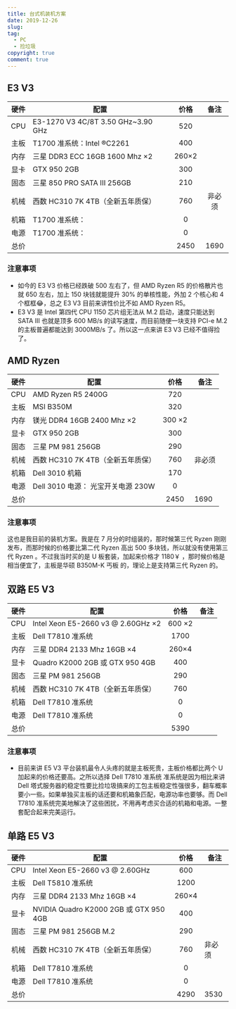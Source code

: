 ```yaml
---
title: 台式机装机方案
date: 2019-12-26
slug:
tag:
  - PC
  - 捡垃圾
copyright: true
comment: true
---
```


## E3 V3

| 硬件 | 配置                               | 价格  |  备注  |
| :--: | ---------------------------------- | :---: | :----: |
| CPU  | E3-1270 V3 4C/8T 3.50 GHz~3.90 GHz |  520  |        |
| 主板 | T1700 准系统：Intel ®C2261         |  400  |        |
| 内存 | 三星 DDR3 ECC 16GB 1600 Mhz ×2     | 260×2 |        |
| 显卡 | GTX 950 2GB                        |  300  |        |
| 固态 | 三星 850 PRO SATA III 256GB        |  210  |        |
| 机械 | 西数 HC310 7K 4TB（全新五年质保）  |  760  | 非必须 |
| 机箱 | T1700 准系统：                     |   0   |        |
| 电源 | T1700 准系统：                     |   0   |        |
| 总价 |                                    | 2450  |  1690  |

### 注意事项

- 如今的 E3 V3 价格已经跌破 500 左右了，但 AMD Ryzen R5 的价格散片也就 650 左右，加上 150 块钱就能提升 30% 的单核性能，外加 2 个核心和 4 个框框😂，总之 E3 V3 目前来讲性价比不如 AMD Ryzen R5。
- E3 V3 是 Intel 第四代  CPU 1150 芯片组无法从 M.2 启动，速度只能达到 SATA III 也就是顶多 600 MB/s 的读写速度，而目前随便一块支持  PCI-e M.2 的主板普遍都能达到 3000MB/s 了。所以这一点来讲 E3 V3 已经不值得捡了。

## AMD Ryzen

| 硬件 | 配置                               |  价格  | 备注   |
| :--: | ---------------------------------- | :----: | ------ |
| CPU  | AMD Ryzen R5 2400G                 |  720   |        |
| 主板 | MSI B350M                          |  320   |        |
| 内存 | 镁光 DDR4 16GB 2400 Mhz ×2         | 300 ×2 |        |
| 显卡 | GTX 950 2GB                        |  300   |        |
| 固态 | 三星 PM 981 256GB                  |  290   |        |
| 机械 | 西数 HC310 7K 4TB（全新五年质保）  |  760   | 非必须 |
| 机箱 | Dell 3010 机箱                     |  170   |        |
| 电源 | Dell 3010 电源： 光宝开关电源 230W |   0    |        |
| 总价 |                                    |  2450  | 1690   |

### 注意事项

这也是我目前的装机方案。我是在 7 月分的时组装的，那时候第三代 Ryzen 刚刚发布，而那时候的价格要比第二代 Ryzen 高出 500 多块钱，所以就没有使用第三代  Ryzen 。不过我当时买的是 U 板套装，加起来价格才 1180￥ ，那时候价格是相当便宜了，主板是华硕 B350M-K 丐板 的，理论上是支持第三代 Ryzen 的。

## 双路 E5 V3

| 硬件 | 配置                               |  价格  | 备注 |
| :--: | ---------------------------------- | :----: | ---- |
| CPU  | Intel Xeon E5-2660 v3 @ 2.60GHz ×2 | 600 ×2 |      |
| 主板 | Dell T7810 准系统                  |  1700  |      |
| 内存 | 三星 DDR4 2133 Mhz 16GB ×4         | 260×4  |      |
| 显卡 | Quadro K2000 2GB 或 GTX 950 4GB    |  400   |      |
| 固态 | 三星 PM 981 256GB                  |  290   |      |
| 机械 | 西数 HC310 7K 4TB（全新五年质保）  |  760   |      |
| 机箱 | Dell T7810 准系统                  |   0    |      |
| 电源 | Dell T7810 准系统                  |   0    |      |
| 总价 |                                    |  5390  |      |

### 注意事项

- 目前来讲 E5 V3 平台装机最令人头疼的就是主板死贵，主板价格都比两个 U 加起来的价格还要高。之所以选择 Dell T7810 准系统 准系统是因为相比来讲 Dell 塔式服务器的稳定性要比捡垃圾搞来的工包主板稳定性强很多，翻车概率要小一些。如果单独买主板的话还要和机箱象匹配，电源功率也要够。而 Dell T7810 准系统完美地解决了这些困扰，不用再考虑买合适的机箱和电源。一整套配合起来完美运行。

	

## 单路 E5 V3

| 硬件 | 配置                                   | 价格  | 备注   |
| :--: | -------------------------------------- | :---: | ------ |
| CPU  | Intel Xeon E5-2660 v3 @ 2.60GHz        |  600  |        |
| 主板 | Dell T5810 准系统                      | 1200  |        |
| 内存 | 三星 DDR4 2133 Mhz 16GB ×4             | 260×4 |        |
| 显卡 | NVIDIA Quadro K2000 2GB 或 GTX 950 4GB |  400  |        |
| 固态 | 三星 PM 981 256GB M.2                  |  290  |        |
| 机械 | 西数 HC310 7K 4TB（全新五年质保）      |  760  | 非必须 |
| 机箱 | Dell T7810 准系统                      |   0   |        |
| 电源 | Dell T7810 准系统                      |   0   |        |
| 总价 |                                        | 4290  | 3530   |
